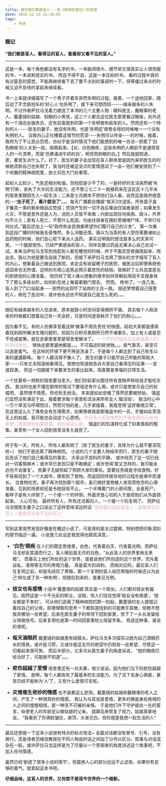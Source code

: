 ```yaml
---
title: 或许我们都是盲人---读《失明症漫记》的感想
date: 2016-12-25 13:38:03
tags:
    - 书评
---
```

### 题记
 __“我们都是盲人，看得见的盲人，能看却又看不见的盲人。”__
 ********************

<!-- more -->
这是一本，每个角色都没有名字的书，一本脑洞很大、细节却又很真实让人很信服的书，一本讽刺现实的书。
  而且不得不说，这是一本压抑的书。
  看的过程中真的有过窒息的感觉，不能再继续看下去了要干点别的事调剂一下，但等缓过来点的时候又迫不及待的拿起来继续看。

  书一上来就详细描写了一个男子开着车突然失明的过程。接着，一个送他回家，随后动了歹念偷他车的‘好心人’也失明了，接下来可想而知------越来越多的人失明。不过作者萨拉马戈着力塑造了本书的几个主要人物：眼科医生，戴眼罩的老人、戴墨镜的姑娘、斜眼的小男孩，这三个人都去这位医生那里看过眼疾，另外还有一个酒店女服务员，还有前面提到的第一个失明者和偷车的人。然而还有一个特别的人-----医生的妻子，她没有失明，也是‘失明症’席卷全球的时候唯一一个没有失明的人。
  当我内心正吐槽着这情节的荒谬----失明可以传染----的时候，接着，政府为了不让民众恐慌，也似乎是当时情况下他们能想到的唯一办法--把患了‘白色眼疾’的人关到一起，隔离起来。【对，白色眼疾，这些失明的人眼前不是通常盲人的一片漆黑，而是‘仿佛涌进牛奶的白’，明亮而刺眼的白。】然后我就知道，恩，要发生点什么了。对了，医生的妻子会出现在盲人群体里是因为来抓医生的时候她谎称自己也失明了，我当时还被这坚贞的爱情感动了一会~
  他们被安排到了一个闲置的精神病院里，由士兵在大门处看管。

  起初人比较少，气氛还相对和谐。但抱怨是少不了的，一是好好的生活突然被‘失明’打断，丧失了大半的生活能力，还不管三七二十一就被抓来在这区区十几平米的宿舍里跟陌生人一起生活；二来是士兵根本不把他们当人看，自然这是政府授意的---**‘虫子死了，毒汁就没了’**。。。每天广播都会播报“每天3次送饭，所有盘子盒子餐具一类的剩余物品应焚烧；焚烧产生的一切不良后果由住宿者承担；如果发生火灾，不管是意外还是人为，消防人员皆不来救；内部出现任何疾病、殴斗，外界均不介入；若有人死亡，不管什么死因，均由住宿者在围栏旁掩埋尸体，不举行任何仪式。”最后还加上一句“政府和全民族都希望你们履行自己的义务”。
  第一次看到这段广播的时候我毛骨悚然，多么冷酷无情，我以为当真的有人受伤需要诸如止血药物的时候，他们会心软下来派人送药。
  事实证明我的想法是多么的天真可笑。
  一个腿部受伤，已经严重感染的盲人，同伴去要过药品无果决心自己去试一试。本来当萨拉马戈写到他趁别人都在睡觉的时候，终于不能忍受疼痛爬起来，爬出去，我以为他是要去自我了断的。但接下来萨拉马戈用了很长的文字描写了盲人的内心，想象着自己被送到医院，肯定会有收留瞎子的医院，被医治后即使再把他送回来也无所谓。这样的乐观心态势必预示着悲伤的结局。我做好了士兵态度恶劣的拒绝他的心理准备。
  他历经了常人难以想象的艰辛如何背朝前用双手支撑身体下了那么多级台阶，如何趴在地上匍匐着朝门爬去。
  然而。
  枪响了。一连几发。
  盲人到了门口站起身----突然的出现吓了站岗的士兵一跳。
  刚还梦想着自己痊愈的人，倒在了血泊中，或许他永远也不知道自己是怎么死的。。。
  *********************
  随后有越来越多的人住进来，原本就狭小的空间变得拥挤不堪。
  其实每个人刚进来的时候都幻想着自己有一天会好，可是时间逐渐耗尽了他们的耐心。。。

  因为看不见，有的人仿佛享受着这种‘做事不用负责任’的快感。起初大家都是摸索着找到厕所解决生理问题的，但因为日积月累厕所已然不堪重负，加上有人或是忍不住或是懒，就在走廊里甚至是宿舍里解决了。
    <font color=#DCACAC>一个坏的开始往往会紧接着人们的争相效仿。</font>
  很快走廊里遍地都是。。。不可描述的排泄物。。。臭气熏天，甚至可以说是毒气。
  在这样的环境下更不用说洗澡了。于是每个人都达到了自己有生以来的邋遢巅峰。
  每个人都活得不像人了。
  医生的妻子只能尽自己所能的帮助大家-----只有丈夫知道她看得见。想想也知道她告诉大家自己看得见的后果----变成奴隶。
  但这一切跟接下来要发生的事比起来，简直算是幸福的日常生活。

  一个仗着有一把枪的宿舍要当老大。他们抄起家伙围住所有食物声称给钱才能吃东西。
  我当时也是不懂在那样的情况下要钱还有什么用，或许只是想宣示自己的权威吧。
  虽然很不情愿，但也别无他法。
  本来就如此悲催了竟然还要被抢劫。
  强盗们显然没有满足于此，接着要求每个宿舍轮流派来所有女人‘服淫役’。
  我当时心中一万个草泥马呼啸而过，然而可怕的是，几乎紧接着，我竟觉得‘这好像很正常’。
  在这里这么久了难免会有生理需求，如果换做我是那强盗中的一员，手握如此至高无上的权威，我可能也会动这个心思吧。
  <font color=#DCACAC>所以令人毛骨悚然的不是卑鄙的人如何卑鄙，而是想到如果是我，我也会这么做。</font>
  强盗们的饥渴转化成了如禽兽般的粗鲁。甚至有一个女人回到宿舍没多久就死了。
  **********************
  终于有一天，所有人，所有人都失明了（除了医生的妻子，具体为什么就不要深究啦~）
  他们于是逃离了精神病院。
  小说的几个主要人物结伴而行，医生的妻子随后告诉了他们自己看得见的事实。
  大家出乎意料的平静。
  或许经历了这一切已经对一切事情麻木；或许早已发现只是不敢确定；或许觉得’那又怎样的，我可能永远也不会康复’。
  但妻子无疑担起了照顾大家的重任。首要任务就是寻找食物。好不容易找到了一个大超市，摸索到了食物。而返回同伴居住地的过程亦是艰辛而漫长。
  当食物吃完，妻子再次找到那个超市，虽已做好食物被人发现而抢空的心理准备，见到的场景却还是令她狂呕不止。
  一个半掩着门的小房间里，全是死尸。
  看样子是有人绊倒了，一个接一个的绊倒，外面求食心切的人于是把他们从外面锁起来。
  人心可怕。
  最终所有人，所有还活着的人，一个接一个的复明了。
  而萨拉马戈借医生妻子之口说出了这样意味深远的话
  <font color=#DCACAC>“我想我们现在是盲人；能看得见的盲人；能看但又看不见的盲人”</font>
  *****************
  写到这里突然发现好像是在概述小说了，可是真的是太过震撼，特别想把印象深刻的情节描述一遍。
  小说里几处设定我觉得也颇具深意。
  - <font size=3>**‘白色’眼疾**</font>
  在人们的既定思维里，白色，代表着白天，代表着光明。而萨拉马戈却反其道而行之，盲人眼前是无尽的白色，“从此盲人的世界里再无黑暗”。
  而事实上他们所处的这个世界，或者说他们所创造的这个世界，充斥着自私、凌辱等无尽的黑暗力量。
  真是莫大的讽刺。
  而相对应的，最后盲人们在复明之前，却是先经历了黑暗，第一个复明的盲人经历黑暗的时候还以为自己‘转化成了另一种失明’，但随后到来的，是重见光明。
  - <font size=3>**妓女也有感情**</font>
  小说中‘戴墨镜的姑娘’其实是一个妓女。人们都对妓女有偏见。固然这是一个不光彩的职业，没错，但人们往往觉得‘妓女没有情感’，‘妓女都是不孝的’。
  可从他们逃离了精神病院的那一刻起，戴墨镜的女人就惦记着找自己的父母，即便理智的思考一下都知道找到的可能微乎其微，但她不想放弃哪怕一丝希望。后来在医生妻子的带领下回到家里，剪下了一头长发留给父母做信号。后来复明也是第一时间回家里给父母留字条。
  奇迹这种事，谁说的准呢。

- <font size=3>**每天滴眼药**</font>
  戴墨镜的姑娘患有结膜炎。萨拉马戈多次描写过她为自己滴眼药水的情景。或许是习惯，又或许是这无尽的绝望中仍抱有一丝希望，尽管这一切看起来很可笑。
  而后半部分，又多次从医生妻子的角度诉说，
  “她的眼病已经治好了，可是她不知道”。。。
- <font size=3>**悲伤超越了爱情**</font>
宿舍里还有一对夫妻，很少说话。因为他们当下的悲伤超越了爱情。
是啊，每个人都丧失了最基本的生活能力，为了活下去身心俱疲，甚至已经不能称为‘人’了，又有什么爱情可言呢。
- <font size=3>**灾难催生奇妙的情感**</font>
也不是都这么悲观。戴墨镜的姑娘和戴眼罩的老人之间，产生了一种很奇妙的情感。
我认为与其说是爱情，更多的像是身处绝境的人之间的惺惺相惜，是一种坚不可摧的亲情。
于是他们许下守护彼此一生的誓言，纵使老人的年龄足以做姑娘的父亲。
就算后来恢复了视力，姑娘真挚地说，
“我看到了你满脸皱纹，谢顶，头发花白，但你就是我想一起生活的人”
******************
最后还想提一下这本小说很有特点的标点用法~
全篇对话都没有冒号、引号，没有换行。还是译者范维信教授在不同人物说的话之间加了分号以区分。叙事与对话混杂在一起，或许萨拉马戈这样是为了尽量以一个旁观者的角度讲述这个故事吧，不加入任何情感。

虽然已经‘剧透了很多小说的情节’，但震撼人心的部分远远不止这些，如果你有足够的勇气，就拿起这本书吧。

**仔细品味，这盲人的世界，又何尝不是现今世界的一个缩影。**
